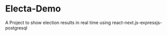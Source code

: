 # Electa-Demo
A Project to show election results in real time using react-next.js-expressjs-postgresql

